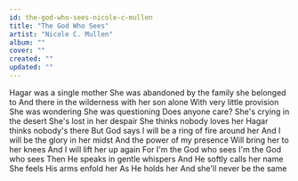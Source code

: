 ```yaml
---
id: the-god-who-sees-nicole-c-mullen
title: "The God Who Sees"
artist: "Nicole C. Mullen"
album: ""
cover: ""
created: ""
updated: ""
---
```


Hagar was a single mother
She was abandoned by the family she belonged to
And there in the wilderness with her son alone
With very little provision
She was wondering
She was questioning
Does anyone care?
She's crying in the desert
She's lost in her despair
She thinks nobody loves her
Hagar thinks nobody's there
But God says
I will be a ring of fire around her
And I will be the glory in her midst
And the power of my presence
Will bring her to her knees
And I will lift her up again
For I'm the God who sees
I'm the God who sees
Then He speaks in gentle whispers
And He softly calls her name
She feels His arms enfold her
As He holds her
And she'll never be the same